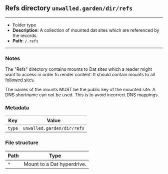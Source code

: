 ## Refs directory `unwalled.garden/dir/refs`

---

 - Folder type
 - **Description**: A collection of mounted dat sites which are referenced by the records.
 - **Path**: `/.refs`

---

### Notes

The "Refs" directory contains mounts to Dat sites which a reader might want to access in order to render content. It should contain mounts to all [followed sites](/follows).

The names of the mounts MUST be the public key of the mounted site. A DNS shortname can not be used. This is to avoid incorrect DNS mappings.

### Metadata

|Key|Value|
|-|-|
|`type`|`unwalled.garden/dir/refs`|

### File structure

|Path|Type|
|-|-|
|`*`|Mount to a Dat hyperdrive.|